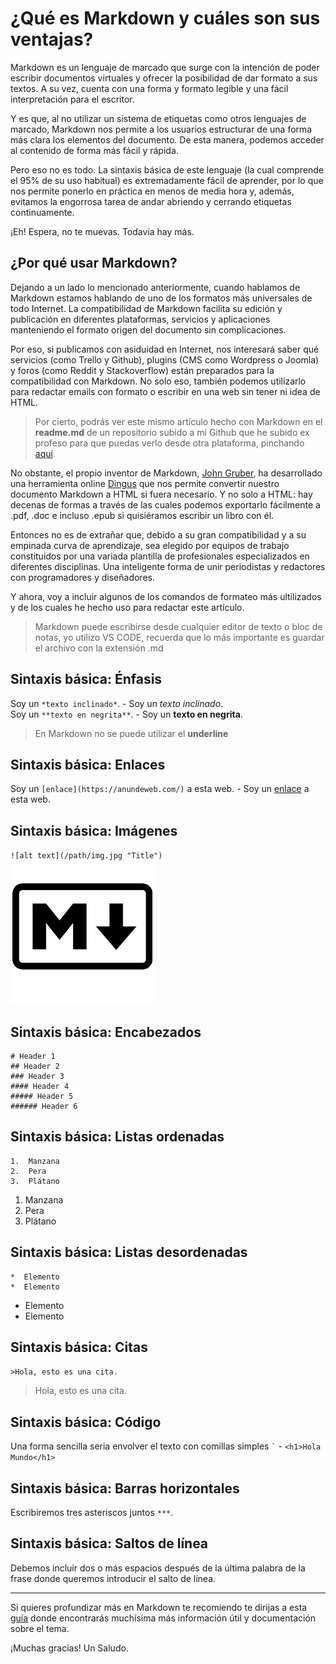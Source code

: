 # ¿Qué es Markdown y cuáles son sus ventajas?

Markdown es un lenguaje de marcado que surge con la intención de poder escribir documentos virtuales y ofrecer la posibilidad de dar formato a sus textos. A su vez, cuenta con una forma y formato legible y una fácil interpretación para el escritor.

Y es que, al no utilizar un sistema de etiquetas como otros lenguajes de marcado, Markdown nos permite a los usuarios estructurar de una forma más clara los elementos del documento. De esta manera, podemos acceder al contenido de forma más fácil y rápida.

Pero eso no es todo. La sintaxis básica de este lenguaje (la cual comprende el 95% de su uso habitual) es extremadamente fácil de aprender, por lo que nos permite ponerlo en práctica en menos de media hora y, además, evitamos la engorrosa tarea de andar abriendo y cerrando etiquetas continuamente.

¡Eh! Espera, no te muevas. Todavía hay más.

## ¿Por qué usar Markdown?

Dejando a un lado lo mencionado anteriormente, cuando hablamos de Markdown estamos hablando de uno de los formatos más universales de todo Internet. La compatibilidad de Markdown facilita su edición y publicación en diferentes plataformas, servicios y aplicaciones manteniendo el formato origen del documento sin complicaciones.

Por eso, si publicamos con asiduidad en Internet, nos interesará saber qué servicios (como Trello y Github), plugins (CMS como Wordpress o Joomla) y foros (como Reddit y Stackoverflow) están preparados para la compatibilidad con Markdown. No solo eso, también podemos utilizarlo para redactar emails con formato o escribir en una web sin tener ni idea de HTML.

>Por cierto, podrás ver este mismo artículo hecho con Markdown en el **readme.md** de un repositorio subido a mi Github que he subido ex profeso para que puedas verlo desde otra plataforma, pinchando [aquí](https://github.com/anunde/markdown).

No obstante, el propio inventor de Markdown, [John Gruber](https://en.wikipedia.org/wiki/John_Gruber), ha desarrollado una herramienta online [Dingus](https://daringfireball.net/projects/markdown/dingus) que nos permite convertir nuestro documento Markdown a HTML si fuera necesario. Y no solo a HTML: hay decenas de formas a través de las cuales podemos exportarlo fácilmente a .pdf, .doc e incluso .epub si quisiéramos escribir un libro con él.

Entonces no es de extrañar que, debido a su gran compatibilidad y a su empinada curva de aprendizaje, sea elegido por equipos de trabajo constituidos por una variada plantilla de profesionales especializados en diferentes disciplinas. Una inteligente forma de unir periodistas y redactores con programadores y diseñadores.

Y ahora, voy a incluir algunos de los comandos de formateo más ultilizados y de los cuales he hecho uso para redactar este artículo.

>Markdown puede escribirse desde cualquier editor de texto o bloc de notas, yo utilizo VS CODE, recuerda que lo más importante es guardar el archivo con la extensión .md 

## Sintaxis básica: Énfasis

Soy un `*texto inclinado*`. - Soy un *texto inclinado*.   
Soy un `**texto en negrita**`. - Soy un **texto en negrita**.   

>En Markdown no se puede utilizar el **underline**

## Sintaxis básica: Enlaces

Soy un `[enlace](https://anundeweb.com/)` a esta web. - Soy un [enlace](https://anundeweb.com//) a esta web.

## Sintaxis básica: Imágenes

`![alt text](/path/img.jpg "Title")`  
![Logo Markdown](markdown.png "Logo Markdown")

## Sintaxis básica: Encabezados

    # Header 1    
    ## Header 2  
    ### Header 3   
    #### Header 4   
    ##### Header 5    
    ###### Header 6

## Sintaxis básica: Listas ordenadas

    1.  Manzana
    2.  Pera
    3.  Plátano   
  
1.  Manzana
2.  Pera
3.  Plátano

## Sintaxis básica: Listas desordenadas

    *  Elemento 
    *  Elemento  
  
*  Elemento 
*  Elemento 

## Sintaxis básica: Citas

`>Hola, esto es una cita.`

>Hola, esto es una cita.

## Sintaxis básica: Código

Una forma sencilla seria envolver el texto con comillas simples `` ` `` -
`<h1>Hola Mundo</h1>`

## Sintaxis básica: Barras horizontales

Escribiremos tres asteriscos juntos `***`.

## Sintaxis básica: Saltos de línea

Debemos incluir dos o más espacios después de la última palabra de la frase donde queremos introducir el salto de línea.

***

Si quieres profundizar más en Markdown te recomiendo te dirijas a esta [guía](https://www.markdownguide.org/getting-started/) donde encontrarás muchísima más información útil y documentación sobre el tema.

¡Muchas gracias!
Un Saludo.
